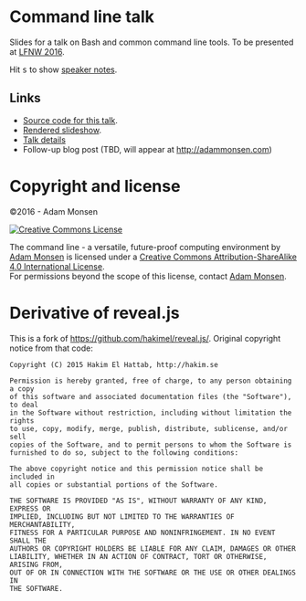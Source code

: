 # Command line talk

Slides for a talk on Bash and common command line tools. To be presented at
[LFNW 2016](https://www.linuxfestnorthwest.org/2016).

Hit <kbd>s</kbd> to show [speaker notes](https://github.com/hakimel/reveal.js#speaker-notes).

## Links

* [Source code for this talk](https://gitlab.com/meonkeys/lfnw2016-cli-talk).
* [Rendered slideshow](http://meonkeys.github.io/lfnw2016-cli-talk/).
* [Talk details](https://www.linuxfestnorthwest.org/2016/sessions/command-line-versatile-future-proof-computing-environment)
* Follow-up blog post (TBD, will appear at <http://adammonsen.com>)

# Copyright and license

©2016 - Adam Monsen

<!-- cut & pasted license HTML from creativecommons.org. Easy, and includes
"rel" attributes and metadata. -->

<a rel="license" href="http://creativecommons.org/licenses/by-sa/4.0/"><img alt="Creative Commons License" style="border-width:0" src="https://i.creativecommons.org/l/by-sa/4.0/80x15.png" /></a>

<span xmlns:dct="http://purl.org/dc/terms/" property="dct:title">The command line - a versatile, future-proof computing environment</span> by <a xmlns:cc="http://creativecommons.org/ns#" href="http://adammonsen.com" property="cc:attributionName" rel="cc:attributionURL">Adam Monsen</a> is licensed under a <a rel="license" href="http://creativecommons.org/licenses/by-sa/4.0/">Creative Commons Attribution-ShareAlike 4.0 International License</a>.<br />For permissions beyond the scope of this license, contact <a xmlns:cc="http://creativecommons.org/ns#" href="mailto:haircut@gmail.com" rel="cc:morePermissions">Adam Monsen</a>.

# Derivative of reveal.js

This is a fork of <https://github.com/hakimel/reveal.js/>. Original copyright
notice from that code:

```
Copyright (C) 2015 Hakim El Hattab, http://hakim.se

Permission is hereby granted, free of charge, to any person obtaining a copy
of this software and associated documentation files (the "Software"), to deal
in the Software without restriction, including without limitation the rights
to use, copy, modify, merge, publish, distribute, sublicense, and/or sell
copies of the Software, and to permit persons to whom the Software is
furnished to do so, subject to the following conditions:

The above copyright notice and this permission notice shall be included in
all copies or substantial portions of the Software.

THE SOFTWARE IS PROVIDED "AS IS", WITHOUT WARRANTY OF ANY KIND, EXPRESS OR
IMPLIED, INCLUDING BUT NOT LIMITED TO THE WARRANTIES OF MERCHANTABILITY,
FITNESS FOR A PARTICULAR PURPOSE AND NONINFRINGEMENT. IN NO EVENT SHALL THE
AUTHORS OR COPYRIGHT HOLDERS BE LIABLE FOR ANY CLAIM, DAMAGES OR OTHER
LIABILITY, WHETHER IN AN ACTION OF CONTRACT, TORT OR OTHERWISE, ARISING FROM,
OUT OF OR IN CONNECTION WITH THE SOFTWARE OR THE USE OR OTHER DEALINGS IN
THE SOFTWARE.
```
